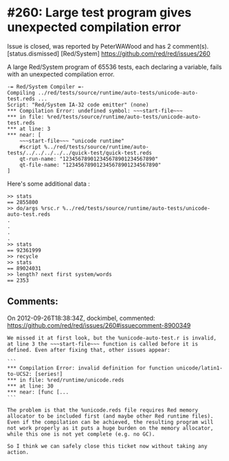 
#260: Large test program gives unexpected compilation error
================================================================================
Issue is closed, was reported by PeterWAWood and has 2 comment(s).
[status.dismissed] [Red/System]
<https://github.com/red/red/issues/260>

A large Red/System program of 65536 tests, each declaring a variable, fails with an unexpected compilation error.

```
-= Red/System Compiler =- 
Compiling ../red/tests/source/runtime/auto-tests/unicode-auto-test.reds ...
Script: "Red/System IA-32 code emitter" (none)
*** Compilation Error: undefined symbol: ~~~start-file~~~ 
*** in file: %red/tests/source/runtime/auto-tests/unicode-auto-test.reds 
*** at line: 3 
*** near: [
    ~~~start-file~~~ "unicode runtime" 
    #script %../red/tests/source/runtime/auto-tests/../../../../../quick-test/quick-test.reds 
    qt-run-name: "123456789012345678901234567890" 
    qt-file-name: "123456789012345678901234567890"
]
```

Here's some additional data :

``` rebol
>> stats
== 2855800
>> do/args %rsc.r %../red/tests/source/runtime/auto-tests/unicode-auto-test.reds
.
.
.
.
>> stats
== 92361999
>> recycle
>> stats
== 89024031
>> length? next first system/words
== 2353
```



Comments:
--------------------------------------------------------------------------------

On 2012-09-26T18:38:34Z, dockimbel, commented:
<https://github.com/red/red/issues/260#issuecomment-8900349>

    We missed it at first look, but the %unicode-auto-test.r is invalid, at line 3 the ~~~start-file~~~ function is called before it is defined. Even after fixing that, other issues appear:
    
    ```
    *** Compilation Error: invalid definition for function unicode/latin1-to-UCS2: [series!]
    *** in file: %red/runtime/unicode.reds
    *** at line: 30
    *** near: [func [...
    ```
    
    The problem is that the %unicode.reds file requires Red memory allocator to be included first (and maybe other Red runtime files). Even if the compilation can be achieved, the resulting program will not work properly as it puts a huge burden on the memory allocator, while this one is not yet complete (e.g. no GC).
    
    So I think we can safely close this ticket now without taking any action.

